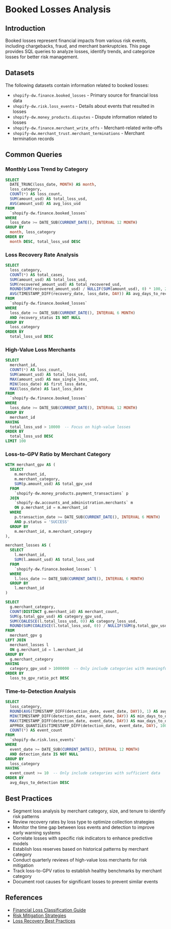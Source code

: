# Booked Losses Analysis

## Introduction
Booked losses represent financial impacts from various risk events, including chargebacks, fraud, and merchant bankruptcies. This page provides SQL queries to analyze losses, identify trends, and categorize losses for better risk management.

## Datasets
The following datasets contain information related to booked losses:

- `shopify-dw.finance.booked_losses` - Primary source for financial loss data
- `shopify-dw.risk.loss_events` - Details about events that resulted in losses
- `shopify-dw.money_products.disputes` - Dispute information related to losses
- `shopify-dw.finance.merchant_write_offs` - Merchant-related write-offs
- `shopify-dw.merchant_trust.merchant_terminations` - Merchant termination records

## Common Queries

### Monthly Loss Trend by Category
```sql
SELECT
  DATE_TRUNC(loss_date, MONTH) AS month,
  loss_category,
  COUNT(*) AS loss_count,
  SUM(amount_usd) AS total_loss_usd,
  AVG(amount_usd) AS avg_loss_usd
FROM
  `shopify-dw.finance.booked_losses`
WHERE
  loss_date >= DATE_SUB(CURRENT_DATE(), INTERVAL 12 MONTH)
GROUP BY
  month, loss_category
ORDER BY
  month DESC, total_loss_usd DESC
```

### Loss Recovery Rate Analysis
```sql
SELECT
  loss_category,
  COUNT(*) AS total_cases,
  SUM(amount_usd) AS total_loss_usd,
  SUM(recovered_amount_usd) AS total_recovered_usd,
  ROUND(SUM(recovered_amount_usd) / NULLIF(SUM(amount_usd), 0) * 100, 2) AS recovery_rate_pct,
  AVG(TIMESTAMP_DIFF(recovery_date, loss_date, DAY)) AS avg_days_to_recovery
FROM
  `shopify-dw.finance.booked_losses`
WHERE
  loss_date >= DATE_SUB(CURRENT_DATE(), INTERVAL 6 MONTH)
  AND recovery_status IS NOT NULL
GROUP BY
  loss_category
ORDER BY
  total_loss_usd DESC
```

### High-Value Loss Merchants
```sql
SELECT
  merchant_id,
  COUNT(*) AS loss_count,
  SUM(amount_usd) AS total_loss_usd,
  MAX(amount_usd) AS max_single_loss_usd,
  MIN(loss_date) AS first_loss_date,
  MAX(loss_date) AS last_loss_date
FROM
  `shopify-dw.finance.booked_losses`
WHERE
  loss_date >= DATE_SUB(CURRENT_DATE(), INTERVAL 12 MONTH)
GROUP BY
  merchant_id
HAVING
  total_loss_usd > 10000  -- Focus on high-value losses
ORDER BY
  total_loss_usd DESC
LIMIT 100
```

### Loss-to-GPV Ratio by Merchant Category
```sql
WITH merchant_gpv AS (
  SELECT
    m.merchant_id,
    m.merchant_category,
    SUM(p.amount_usd) AS total_gpv_usd
  FROM
    `shopify-dw.money_products.payment_transactions` p
  JOIN
    `shopify-dw.accounts_and_administration.merchants` m
    ON p.merchant_id = m.merchant_id
  WHERE
    p.transaction_date >= DATE_SUB(CURRENT_DATE(), INTERVAL 6 MONTH)
    AND p.status = 'SUCCESS'
  GROUP BY
    m.merchant_id, m.merchant_category
),

merchant_losses AS (
  SELECT
    l.merchant_id,
    SUM(l.amount_usd) AS total_loss_usd
  FROM
    `shopify-dw.finance.booked_losses` l
  WHERE
    l.loss_date >= DATE_SUB(CURRENT_DATE(), INTERVAL 6 MONTH)
  GROUP BY
    l.merchant_id
)

SELECT
  g.merchant_category,
  COUNT(DISTINCT g.merchant_id) AS merchant_count,
  SUM(g.total_gpv_usd) AS category_gpv_usd,
  SUM(COALESCE(l.total_loss_usd, 0)) AS category_loss_usd,
  ROUND(SUM(COALESCE(l.total_loss_usd, 0)) / NULLIF(SUM(g.total_gpv_usd), 0) * 100, 4) AS loss_to_gpv_ratio_pct
FROM
  merchant_gpv g
LEFT JOIN
  merchant_losses l
  ON g.merchant_id = l.merchant_id
GROUP BY
  g.merchant_category
HAVING
  category_gpv_usd > 1000000  -- Only include categories with meaningful GPV
ORDER BY
  loss_to_gpv_ratio_pct DESC
```

### Time-to-Detection Analysis
```sql
SELECT
  loss_category,
  ROUND(AVG(TIMESTAMP_DIFF(detection_date, event_date, DAY)), 1) AS avg_days_to_detection,
  MIN(TIMESTAMP_DIFF(detection_date, event_date, DAY)) AS min_days_to_detection,
  MAX(TIMESTAMP_DIFF(detection_date, event_date, DAY)) AS max_days_to_detection,
  APPROX_QUANTILES(TIMESTAMP_DIFF(detection_date, event_date, DAY), 100)[OFFSET(50)] AS median_days_to_detection,
  COUNT(*) AS event_count
FROM
  `shopify-dw.risk.loss_events`
WHERE
  event_date >= DATE_SUB(CURRENT_DATE(), INTERVAL 12 MONTH)
  AND detection_date IS NOT NULL
GROUP BY
  loss_category
HAVING
  event_count >= 10  -- Only include categories with sufficient data
ORDER BY
  avg_days_to_detection DESC
```

## Best Practices

- Segment loss analysis by merchant category, size, and tenure to identify risk patterns
- Review recovery rates by loss type to optimize collection strategies
- Monitor the time gap between loss events and detection to improve early warning systems
- Correlate losses with specific risk indicators to enhance predictive models
- Establish loss reserves based on historical patterns by merchant category
- Conduct quarterly reviews of high-value loss merchants for risk mitigation
- Track loss-to-GPV ratios to establish healthy benchmarks by merchant category
- Document root causes for significant losses to prevent similar events

## References
- [Financial Loss Classification Guide](https://shopify.dev/docs)
- [Risk Mitigation Strategies](https://shopify.dev/api)
- [Loss Recovery Best Practices](https://shopify.dev/docs) 